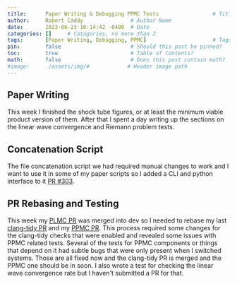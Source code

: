 ```yaml
---
title:      Paper Writing & Debugging PPMC Tests                 # Title
author:     Robert Caddy               # Author Name
date:       2023-06-23 16:14:42 -0400  # Date
categories: []     # Catagories, no more than 2
tags:       [Paper Writing, Debugging, PPMC]                     # Tags, any number
pin:        false                      # Should this post be pinned?
toc:        true                       # Table of Contents?
math:       false                      # Does this post contain math?
#image:      /assets/img/#            # Header image path
---
```



## Paper Writing

This week I finished the shock tube figures, or at least the minimum viable product version of them. After that I spent a day writing up the sections on the linear wave convergence and Riemann problem tests.

## Concatenation Script

The file concatenation script we had required manual changes to work and I want to use it in some of my paper scripts so I added a CLI and python interface to it [PR #303](https://github.com/cholla-hydro/cholla/pull/303).

## PR Rebasing and Testing

This week my [PLMC PR](https://github.com/cholla-hydro/cholla/pull/288) was merged into dev so I needed to rebase my last [clang-tidy PR](https://github.com/cholla-hydro/cholla/pull/293) and my [PPMC PR](https://github.com/cholla-hydro/cholla/pull/300). This process required some changes for the clang-tidy checks that were enabled and revealed some issues with PPMC related tests. Several of the tests for PPMC components or things that depend on it had subtle bugs that were only present when I switched systems. Those are all fixed now and the clang-tidy PR is merged and the PPMC one should be in soon. I also wrote a test for checking the linear wave convergence rate but I haven't submitted a PR for that.
